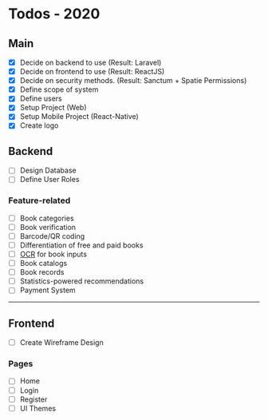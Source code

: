 # Todos - 2020

## Main

- [x] Decide on backend to use (Result: Laravel)
- [x] Decide on frontend to use (Result: ReactJS)
- [x] Decide on security methods. (Result: Sanctum + Spatie Permissions)
- [x] Define scope of system
- [x] Define users
- [x] Setup Project (Web)
- [x] Setup Mobile Project (React-Native)
- [x] Create logo

## Backend

- [ ] Design Database
- [ ] Define User Roles

### Feature-related

- [ ] Book categories
- [ ] Book verification
- [ ] Barcode/QR coding
- [ ] Differentiation of free and paid books
- [ ] [OCR](https://en.wikipedia.org/wiki/Optical_character_recognition) for book inputs
- [ ] Book catalogs
- [ ] Book records
- [ ] Statistics-powered recommendations
- [ ] Payment System

---

## Frontend

- [ ] Create Wireframe Design

### Pages

- [ ] Home
- [ ] Login
- [ ] Register
- [ ] UI Themes
